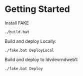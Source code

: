 Getting Started
===========================

Install FAKE

```
./build.bat
```


Build and deploy Locally:

```
./fake.bat DeployLocal
```

Build and deploy to ldvdevrndweb1:

```
./fake.bat Deploy
```


